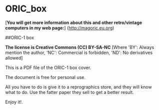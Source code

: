 # ORIC_box


[**You will get more information about this and other retro/vintage computers in my web page:**] (http://magoric.eu.org)

##ORIC-1 box

**The license is Creative Commons (CC) BY-SA-NC** [Where 'BY': Always mention the author, 'NC': Commercial is forbidden, 'ND': No derivatives allowed]

This is a PDF file of the ORIC-1 box cover.

The document is free for personal use.

All you have to do is give it to a reprographics store, and they will know what to do. Use the fatter paper they sell to get a better result.

Enjoy it!.



